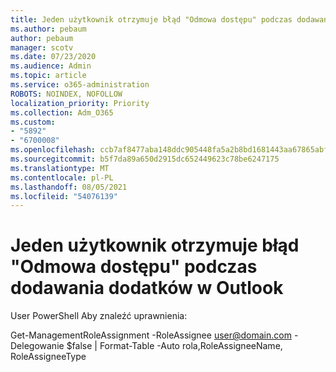 ```yaml
---
title: Jeden użytkownik otrzymuje błąd "Odmowa dostępu" podczas dodawania dodatków w Outlook
ms.author: pebaum
author: pebaum
manager: scotv
ms.date: 07/23/2020
ms.audience: Admin
ms.topic: article
ms.service: o365-administration
ROBOTS: NOINDEX, NOFOLLOW
localization_priority: Priority
ms.collection: Adm_O365
ms.custom:
- "5892"
- "6700008"
ms.openlocfilehash: ccb7af8477aba148ddc905448fa5a2b8bd1681443aa67865abfc69e1ca785f75
ms.sourcegitcommit: b5f7da89a650d2915dc652449623c78be6247175
ms.translationtype: MT
ms.contentlocale: pl-PL
ms.lasthandoff: 08/05/2021
ms.locfileid: "54076139"
---
```

# <a name="one-user-gets-access-denied-error-while-adding-add-ins-in-outlook"></a>Jeden użytkownik otrzymuje błąd "Odmowa dostępu" podczas dodawania dodatków w Outlook

User PowerShell Aby znaleźć uprawnienia:

Get-ManagementRoleAssignment -RoleAssignee [user@domain.com](mailto:user@domain.com "mailto:user@domain.com") -Delegowanie $false | Format-Table -Auto rola,RoleAssigneeName, RoleAssigneeType